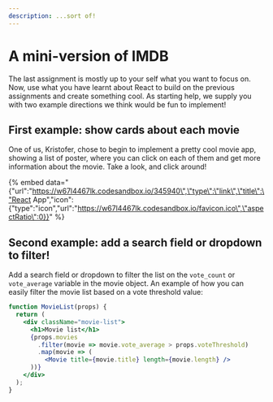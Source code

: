 ```yaml
---
description: ...sort of!
---
```


# A mini-version of IMDB

The last assignment is mostly up to your self what you want to focus on. Now, use what you have learnt about React to build on the previous assignments and create something cool. As starting help, we supply you with two example directions we think would be fun to implement!

## First example: show cards about each movie

One of us, Kristofer, chose to begin to implement a pretty cool movie app, showing a list of poster, where you can click on each of them and get more information about the movie. Take a look, and click around!

{% embed data="{\"url\":\"https://w67l4467lk.codesandbox.io/345940\",\"type\":\"link\",\"title\":\"React App\",\"icon\":{\"type\":\"icon\",\"url\":\"https://w67l4467lk.codesandbox.io/favicon.ico\",\"aspectRatio\":0}}" %}

## Second example: add a search field or dropdown to filter!

Add a search field or dropdown to filter the list on the `vote_count` or `vote_average` variable in the movie object. An example of how you can easily filter the movie list based on a vote threshold value:

```jsx
function MovieList(props) {
  return (
    <div className="movie-list">
      <h1>Movie list</h1>
      {props.movies
        .filter(movie => movie.vote_average > props.voteThreshold)
        .map(movie => (
          <Movie title={movie.title} length={movie.length} />
      ))}
    </div>
  );
}
```




